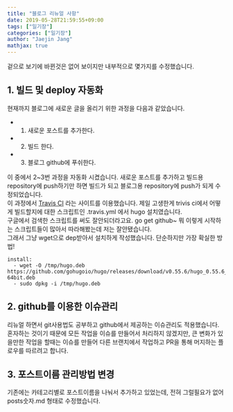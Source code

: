 ```yaml
---
title: "블로그 리뉴얼 사항"
date: 2019-05-28T21:59:55+09:00
tags: ["일기장"]
categories: ["일기장"]
author: "Jaejin Jang"
mathjax: true
---
```

겉으로 보기에 바뀐것은 없어 보이지만 내부적으로 몇가지를 수정했습니다.

## 1. 빌드 및 deploy 자동화

현재까지 블로그에 새로운 글을 올리기 위한 과정을 다음과 같았습니다.

 - 1. 새로운 포스트를 추가한다.  
 - 2. 빌드 한다.  
 - 3. 블로그 github에 푸쉬한다.  

이 중에서 2~3번 과정을 자동화 시켰습니다.
새로운 포스트를 추가하고 빌드용 repository에 push하기만 하면 빌드가 되고 블로그용 repository에 push가 되게 수정되었습니다.  
이 과정에서 [Travis CI](https://travis-ci.org) 라는 사이트를 이용했습니다.
제일 고생한게 trivis ci에서 어떻게 빌드할지에 대한 스크립트인 .travis.yml 에서 hugo 설치였습니다.   
구글에서 검색한 스크립트를 써도 잘안되더라고요. go get github~ 뭐 이렇게 시작하는 스크립트들이 많아서 따라해봤는데 저는 잘안됐습니다.  
그래서 그냥 wget으로 dep받아서 설치하게 작성했습니다. 단순하지만 가장 확실한 방법!

```
install:
  - wget -O /tmp/hugo.deb https://github.com/gohugoio/hugo/releases/download/v0.55.6/hugo_0.55.6_Linux-64bit.deb
  - sudo dpkg -i /tmp/hugo.deb
```

## 2. github를 이용한 이슈관리
리뉴얼 하면서 git사용법도 공부하고 github에서 제공하는 이슈관리도 적용했습니다.
혼자하는 것이기 때문에 모든 작업을 이슈를 만들어서 처리하지 않겠지만, 큰 변화가 있을만한 작업을 할때는 이슈를 만들어 다른 브랜치에서 작업하고 PR을 통해 머지하는 플로우를 따르려고 합니다.

## 3. 포스트이름 관리방법 변경
기존에는 카테고리별로 포스트이름을 나눠서 추가하고 있었는데, 전혀 그럴필요가 없어 posts숫자.md 형태로 수정했습니다. 
